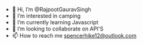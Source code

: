 - 👋 Hi, I’m @RajpootGauravSingh
- 👀 I’m interested in camping
- 🌱 I’m currently learning Javascript
- 💞️ I’m looking to collaborate on API'S
- 📫 How to reach me spencerhike12@outlook.com

<!---
RajpootGauravSingh/RajpootGauravSingh is a ✨ special ✨ repository because its `README.md` (this file) appears on your GitHub profile.
You can click the Preview link to take a look at your changes.
--->
